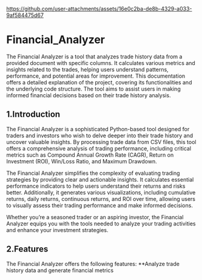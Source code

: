 
https://github.com/user-attachments/assets/16e0c2ba-de8b-4329-a033-9af584475d67
# Financial_Analyzer
The Financial Analyzer is a tool that analyzes trade history data from a provided document with specific columns. It calculates various metrics and insights related to the trades, helping users understand patterns, performance, and potential areas for improvement. This documentation offers a detailed explanation of the project, covering its functionalities and the underlying code structure. The tool aims to assist users in making informed financial decisions based on their trade history analysis.
## 1.Introduction
The Financial Analyzer is a sophisticated Python-based tool designed for traders and investors who wish to delve deeper into their trade history and uncover valuable insights. By processing trade data from CSV files, this tool offers a comprehensive analysis of trading performance, including critical metrics such as Compound Annual Growth Rate (CAGR), Return on Investment (ROI), Win/Loss Ratio, and Maximum Drawdown.

The Financial Analyzer simplifies the complexity of evaluating trading strategies by providing clear and actionable insights. It calculates essential performance indicators to help users understand their returns and risks better. Additionally, it generates various visualizations, including cumulative returns, daily returns, continuous returns, and ROI over time, allowing users to visually assess their trading performance and make informed decisions.

Whether you’re a seasoned trader or an aspiring investor, the Financial Analyzer equips you with the tools needed to analyze your trading activities and enhance your investment strategies.
## 2.Features
The Financial Analyzer offers the following features:
**Analyze trade history data and generate financial metrics

